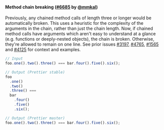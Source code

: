 #### Method chain breaking ([#6685](https://github.com/prettier/prettier/pull/6685) by [@mmkal](https://github.com/mmkal))

Previously, any chained method calls of length three or longer would be automatically broken. This uses a heuristic for the complexity of the arguments in the chain, rather than just the chain length. Now, if chained method calls have arguments which aren't easy to understand at a glance (e.g. functions or deeply-nested objects), the chain is broken. Otherwise, they're allowed to remain on one line. See prior issues [#3197](https://github.com/prettier/prettier/issues/3107), [#4765](https://github.com/prettier/prettier/pull/4765), [#1565](https://github.com/prettier/prettier/issues/1565) and [#4125](https://github.com/prettier/prettier/pull/4125) for context and examples.

<!-- prettier-ignore -->
```javascript
// Input
foo.one().two().three() === bar.four().five().six();

// Output (Prettier stable)
foo
  .one()
  .two()
  .three() ===
  bar
    .four()
    .five()
    .six();

// Output (Prettier master)
foo.one().two().three() === bar.four().five().six();
```

